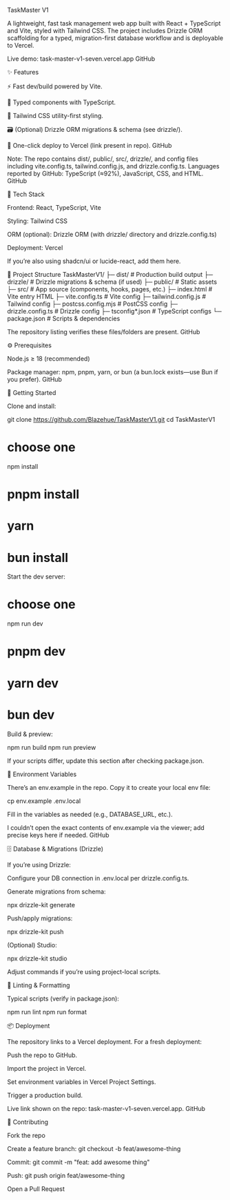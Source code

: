 TaskMaster V1

A lightweight, fast task management web app built with React + TypeScript and Vite, styled with Tailwind CSS. The project includes Drizzle ORM scaffolding for a typed, migration-first database workflow and is deployable to Vercel.

Live demo: task-master-v1-seven.vercel.app 
GitHub

✨ Features

⚡ Fast dev/build powered by Vite.

🧩 Typed components with TypeScript.

🎨 Tailwind CSS utility-first styling.

🗃️ (Optional) Drizzle ORM migrations & schema (see drizzle/).

🚀 One-click deploy to Vercel (link present in repo). 
GitHub

Note: The repo contains dist/, public/, src/, drizzle/, and config files including vite.config.ts, tailwind.config.js, and drizzle.config.ts. Languages reported by GitHub: TypeScript (≈92%), JavaScript, CSS, and HTML. 
GitHub

🧱 Tech Stack

Frontend: React, TypeScript, Vite

Styling: Tailwind CSS

ORM (optional): Drizzle ORM (with drizzle/ directory and drizzle.config.ts)

Deployment: Vercel

If you’re also using shadcn/ui or lucide-react, add them here.

📁 Project Structure
TaskMasterV1/
├─ dist/                 # Production build output
├─ drizzle/              # Drizzle migrations & schema (if used)
├─ public/               # Static assets
├─ src/                  # App source (components, hooks, pages, etc.)
├─ index.html            # Vite entry HTML
├─ vite.config.ts        # Vite config
├─ tailwind.config.js    # Tailwind config
├─ postcss.config.mjs    # PostCSS config
├─ drizzle.config.ts     # Drizzle config
├─ tsconfig*.json        # TypeScript configs
└─ package.json          # Scripts & dependencies


The repository listing verifies these files/folders are present. 
GitHub

⚙️ Prerequisites

Node.js ≥ 18 (recommended)

Package manager: npm, pnpm, yarn, or bun (a bun.lock exists—use Bun if you prefer). 
GitHub

🚀 Getting Started

Clone and install:

git clone https://github.com/Blazehue/TaskMasterV1.git
cd TaskMasterV1

# choose one
npm install
# pnpm install
# yarn
# bun install


Start the dev server:

# choose one
npm run dev
# pnpm dev
# yarn dev
# bun dev


Build & preview:

npm run build
npm run preview


If your scripts differ, update this section after checking package.json.

🔐 Environment Variables

There’s an env.example in the repo. Copy it to create your local env file:

cp env.example .env.local


Fill in the variables as needed (e.g., DATABASE_URL, etc.).

I couldn’t open the exact contents of env.example via the viewer; add precise keys here if needed. 
GitHub

🗄️ Database & Migrations (Drizzle)

If you’re using Drizzle:

Configure your DB connection in .env.local per drizzle.config.ts.

Generate migrations from schema:

npx drizzle-kit generate


Push/apply migrations:

npx drizzle-kit push


(Optional) Studio:

npx drizzle-kit studio


Adjust commands if you’re using project-local scripts.

🧪 Linting & Formatting

Typical scripts (verify in package.json):

npm run lint
npm run format

📦 Deployment

The repository links to a Vercel deployment. For a fresh deployment:

Push the repo to GitHub.

Import the project in Vercel.

Set environment variables in Vercel Project Settings.

Trigger a production build.

Live link shown on the repo: task-master-v1-seven.vercel.app. 
GitHub

🙌 Contributing

Fork the repo

Create a feature branch: git checkout -b feat/awesome-thing

Commit: git commit -m "feat: add awesome thing"

Push: git push origin feat/awesome-thing

Open a Pull Request
